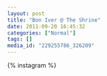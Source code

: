 ```yaml
---
layout: post
title: "Bon Iver @ The Shrine"
date: 2011-09-20 16:45:32
categories: ["Normal"]
tags: []
media_id: "229255786_326209"
---
```


{% instagram %}
